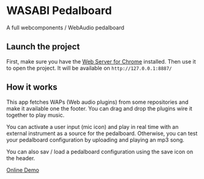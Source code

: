 # WASABI Pedalboard

A full webcomponents / WebAudio pedalboard

## Launch the project

First, make sure you have the [Web Server for Chrome](https://chrome.google.com/webstore/detail/web-server-for-chrome/ofhbbkphhbklhfoeikjpcbhemlocgigb) installed. Then use it to open the project. It will be available on `http://127.0.0.1:8887/`

## How it works

This app fetches WAPs (Web audio plugins) from some repositories and make it available one the footer. You can drag and drop the plugins wire it together to play music.

You can activate a user input (mic icon) and play in real time with an external instrument as a source for the pedalboard. Otherwise, you can test your pedalboard configuration by uploading and playing an mp3 song.

You can also sav / load  a  pedalboard configuration using the save icon on the header.

[Online Demo](https://wasabi.i3s.unice.fr/dynamicPedalboard/)
